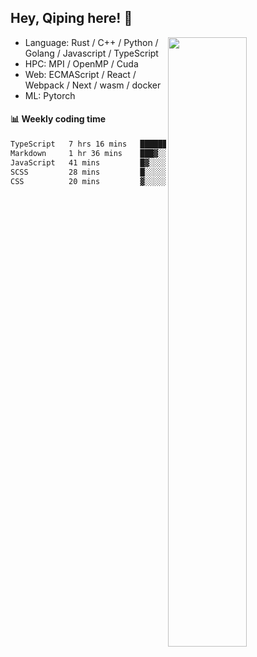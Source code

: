 

## Hey, Qiping here! :wave:

[<img align="right" width="50%" src="https://github-readme-stats.vercel.app/api?username=ppppqp&theme=dark&show_icons=true">](https://metrics.lecoq.io/ppppqp?template=classic)



-   Language: Rust / C++ / Python / Golang / Javascript / TypeScript
-   HPC: MPI / OpenMP / Cuda
-   Web: ECMAScript / React / Webpack / Next / wasm / docker
-   ML: Pytorch



#### :bar_chart: Weekly coding time

<!--START_SECTION:waka-->

```txt
TypeScript   7 hrs 16 mins   ████████████████▓░░░░░░░░   66.12 %
Markdown     1 hr 36 mins    ███▓░░░░░░░░░░░░░░░░░░░░░   14.64 %
JavaScript   41 mins         █▓░░░░░░░░░░░░░░░░░░░░░░░   06.24 %
SCSS         28 mins         █░░░░░░░░░░░░░░░░░░░░░░░░   04.39 %
CSS          20 mins         ▓░░░░░░░░░░░░░░░░░░░░░░░░   03.18 %
```

<!--END_SECTION:waka-->
